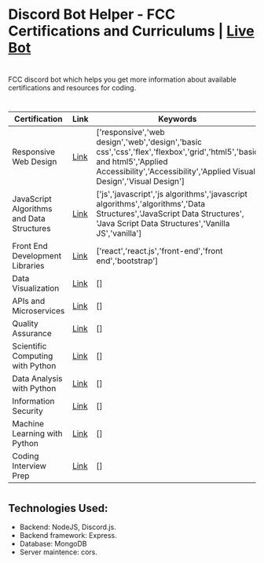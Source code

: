 # Discord Bot Helper - FCC Certifications and Curriculums | [Live Bot](https://replit.com/@OrchaniousS/fcc-discordBot?v=1)
# 
FCC discord bot which helps you get more information about available certifications and resources for coding.
#
#
Certification | Link | Keywords | Status
--- | --- | --- | ---
Responsive Web Design | [Link](https://www.freecodecamp.org/learn/responsive-web-design/) | ['responsive','web design','web','design','basic css','css','flex','flexbox','grid','html5','basic and html5','Applied Accessibility','Accessibility','Applied Visual Design','Visual Design'] | Avaiable
JavaScript Algorithms and Data Structures | [Link](https://www.freecodecamp.org/learn/javascript-algorithms-and-data-structures/) | ['js','javascript','js algorithms','javascript algorithms','algorithms','Data Structures','JavaScript Data Structures', 'Java Script Data Structures','Vanilla JS','vanilla'] | Avaiable
Front End Development Libraries | [Link](https://www.freecodecamp.org/learn/front-end-libraries/) | ['react','react.js','front-end','front end','bootstrap'] | Avaiable
Data Visualization | [Link](https://www.freecodecamp.org/learn/data-visualization/) | [] | Not Avaiable
APIs and Microservices | [Link](https://www.freecodecamp.org/learn/apis-and-microservices/) | [] | Not Avaiable
Quality Assurance | [Link](https://www.freecodecamp.org/learn/quality-assurance/) | [] | Not Avaiable
Scientific Computing with Python | [Link](https://www.freecodecamp.org/learn/scientific-computing-with-python/) | [] | Not Avaiable
Data Analysis with Python | [Link](https://www.freecodecamp.org/learn/data-analysis-with-python/) | [] | Not Avaiable
Information Security | [Link](https://www.freecodecamp.org/learn/information-security/) | [] | Not Avaiable
Machine Learning with Python | [Link](https://www.freecodecamp.org/learn/machine-learning-with-python/) | [] | Not Avaiable
Coding Interview Prep | [Link](https://www.freecodecamp.org/learn/coding-interview-prep/) | [] | Not Avaiable

#
## Technologies Used:
- Backend: NodeJS, Discord.js.
- Backend framework: Express.
- Database: MongoDB
- Server maintence: cors.
#
#